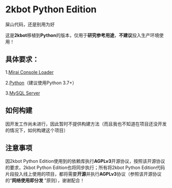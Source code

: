 # 2kbot Python Edition

屎山代码，还是别用为好

这是**2kbot**移植到**Python**的版本，仅用于**研究参考用途**，**不建议**投入生产环境使用！

## 具体要求：

1.[Mirai Console Loader](https://github.com/iTXTech/mirai-console-loader)

2.[Python](https://www.python.org/downloads/)（建议使用Python 3.7+）

3.[MySQL Server](https://dev.mysql.com/downloads/installer/)


## 如何构建

因开发工作尚未进行，因此暂时不提供构建方法（而且我也不知道在项目还没开发的情况下，如何构建这个项目）

## 注意事项

因2kbot Python Edition使用到的依赖库执行**AGPLv3**开源协议，按照该开源协议的要求，2kbot Python Edition也将同步执行；所有将2kbot
Python Edition代码片段投入线上使用的项目，都将需要**开源**并执行**AGPLv3**协议（参照该开源协议的“**网络使用即分发**
”原则），谢谢配合！
